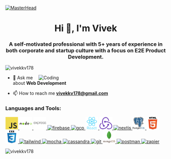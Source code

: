 [![MasterHead](https://uploads-ssl.webflow.com/6123cb7fb024f3d20f13eb1d/613d1330f12e2e20362cb6e7_banner_1920_500.png)](https://vivekkv.webflow.io/)

<h1 align="center">Hi 👋, I'm Vivek</h1>
<h3 align="center">A self-motivated professional with 5+ years of experience in both corporate and startup culture with a focus on E2E Product Development.</h3>

<p align="left"> <img src="https://komarev.com/ghpvc/?username=vivekkv178&label=Profile%20views&color=0e75b6&style=flat" alt="vivekkv178" /> </p>
<img align="right" alt="Coding" width="400" src="https://uploads-ssl.webflow.com/6123cb7fb024f3d20f13eb1d/613d13de270e9b436a9c48af_undraw_dev_productivity_umsq.png">

<!-- - 🌱 I’m currently learning **Blockchain** -->

- 💬 Ask me about **Web Development**

- 📫 How to reach me **vivekkv178@gmail.com**


<h3 align="left">Languages and Tools:</h3>
<p align="left"> 
 <a href="https://developer.mozilla.org/en-US/docs/Web/JavaScript" target="_blank"> <img src="https://raw.githubusercontent.com/devicons/devicon/master/icons/javascript/javascript-original.svg" alt="javascript" width="40" height="40"/> </a>
 <a href="https://nodejs.org" target="_blank"> <img src="https://raw.githubusercontent.com/devicons/devicon/master/icons/nodejs/nodejs-original-wordmark.svg" alt="nodejs" width="40" height="40"/> </a>
 <a href="https://expressjs.com" target="_blank"> <img src="https://raw.githubusercontent.com/devicons/devicon/master/icons/express/express-original-wordmark.svg" alt="express" width="40" height="40"/> </a>
 <a href="https://firebase.google.com/" target="_blank"> <img src="https://www.vectorlogo.zone/logos/firebase/firebase-icon.svg" alt="firebase" width="40" height="40"/> </a>
 <a href="https://cloud.google.com" target="_blank"> <img src="https://www.vectorlogo.zone/logos/google_cloud/google_cloud-icon.svg" alt="gcp" width="40" height="40"/> </a>
 <a href="https://reactjs.org/" target="_blank"> <img src="https://raw.githubusercontent.com/devicons/devicon/master/icons/react/react-original-wordmark.svg" alt="react" width="40" height="40"/> </a>
 <a href="https://redux.js.org" target="_blank"> <img src="https://raw.githubusercontent.com/devicons/devicon/master/icons/redux/redux-original.svg" alt="redux" width="40" height="40"/> </a>
 <a href="https://nextjs.org/" target="_blank"> <img src="https://cdn.worldvectorlogo.com/logos/nextjs-3.svg" alt="nextjs" width="40" height="40"/> </a>
 <a href="https://www.postgresql.org" target="_blank"> <img src="https://raw.githubusercontent.com/devicons/devicon/master/icons/postgresql/postgresql-original-wordmark.svg" alt="postgresql" width="40" height="40"/> </a>
 <a href="https://www.w3.org/html/" target="_blank"> <img src="https://raw.githubusercontent.com/devicons/devicon/master/icons/html5/html5-original-wordmark.svg" alt="html5" width="40" height="40"/> </a>
 <a href="https://www.w3schools.com/css/" target="_blank"> <img src="https://raw.githubusercontent.com/devicons/devicon/master/icons/css3/css3-original-wordmark.svg" alt="css3" width="40" height="40"/> </a>
 <a href="https://tailwindcss.com/" target="_blank"> <img src="https://www.vectorlogo.zone/logos/tailwindcss/tailwindcss-icon.svg" alt="tailwind" width="40" height="40"/> </a>
 <a href="https://mochajs.org" target="_blank"> <img src="https://www.vectorlogo.zone/logos/mochajs/mochajs-icon.svg" alt="mocha" width="40" height="40"/> </a>
 <a href="https://cassandra.apache.org/" target="_blank"> <img src="https://www.vectorlogo.zone/logos/apache_cassandra/apache_cassandra-icon.svg" alt="cassandra" width="40" height="40"/> </a>
 <a href="https://git-scm.com/" target="_blank"> <img src="https://www.vectorlogo.zone/logos/git-scm/git-scm-icon.svg" alt="git" width="40" height="40"/> </a>
 <a href="https://www.mongodb.com/" target="_blank"> <img src="https://raw.githubusercontent.com/devicons/devicon/master/icons/mongodb/mongodb-original-wordmark.svg" alt="mongodb" width="40" height="40"/> </a>
 <a href="https://postman.com" target="_blank"> <img src="https://www.vectorlogo.zone/logos/getpostman/getpostman-icon.svg" alt="postman" width="40" height="40"/> </a>
 <a href="https://zapier.com" target="_blank"> <img src="https://www.vectorlogo.zone/logos/zapier/zapier-icon.svg" alt="zapier" width="40" height="40"/> </a>
 </p>

<p><img align="left" src="https://github-readme-stats.vercel.app/api/top-langs?username=vivekkv178&show_icons=true&locale=en&layout=compact" alt="vivekkv178" /></p>
<!--
<p>&nbsp;<img align="center" src="https://github-readme-stats.vercel.app/api?username=vivekkv178&show_icons=true&locale=en" alt="vivekkv178" /></p>

<p><img align="center" src="https://github-readme-streak-stats.herokuapp.com/?user=vivekkv178&" alt="vivekkv178" /></p>
<p><img align="center" src="https://www.freecodecamp.org/certification/fcc2e8cc2a6-2a49-4077-a10b-81bf1c05c92b/back-end-development-and-apis" alt="vivekkv178" /></p>-->
